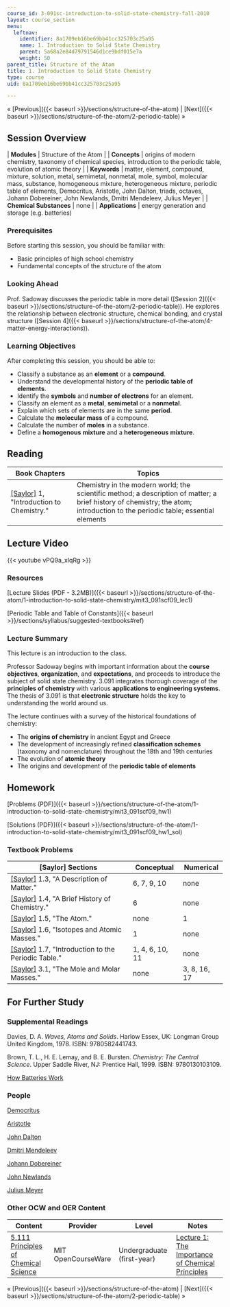 ```yaml
---
course_id: 3-091sc-introduction-to-solid-state-chemistry-fall-2010
layout: course_section
menu:
  leftnav:
    identifier: 8a1709eb16be69bb41cc325703c25a95
    name: 1. Introduction to Solid State Chemistry
    parent: 5a68a2e84d79791546d1ce9bdf015e7a
    weight: 50
parent_title: Structure of the Atom
title: 1. Introduction to Solid State Chemistry
type: course
uid: 8a1709eb16be69bb41cc325703c25a95

---
```


« [Previous]({{< baseurl >}}/sections/structure-of-the-atom) | [Next]({{< baseurl >}}/sections/structure-of-the-atom/2-periodic-table) »

Session Overview
----------------

| **Modules** | Structure of the Atom |
| **Concepts** | origins of modern chemistry, taxonomy of chemical species, introduction to the periodic table, evolution of atomic theory |
| **Keywords** | matter, element, compound, mixture, solution, metal, semimetal, nonmetal, mole, symbol, molecular mass, substance, homogeneous mixture, heterogeneous mixture, periodic table of elements, Democritus, Aristotle, John Dalton, triads, octaves, Johann Dobereiner, John Newlands, Dmitri Mendeleev, Julius Meyer |
| **Chemical Substances** | none |
| **Applications** | energy generation and storage (e.g. batteries) 

### Prerequisites

Before starting this session, you should be familiar with:

*   Basic principles of high school chemistry
*   Fundamental concepts of the structure of the atom

### Looking Ahead

Prof. Sadoway discusses the periodic table in more detail ([Session 2]({{< baseurl >}}/sections/structure-of-the-atom/2-periodic-table)). He explores the relationship between electronic structure, chemical bonding, and crystal structure ([Session 4]({{< baseurl >}}/sections/structure-of-the-atom/4-matter-energy-interactions)).

### Learning Objectives

After completing this session, you should be able to:

*   Classify a substance as an **element** or a **compound**.
*   Understand the developmental history of the **periodic table of elements**.
*   Identify the **symbols** and **number of electrons** for an element.
*   Classify an element as a **metal**, **semimetal** or a **nonmetal**.
*   Explain which sets of elements are in the same **period**.
*   Calculate the **molecular mass** of a compound.
*   Calculate the number of **moles** in a substance.
*   Define a **homogenous** **mixture** and a **heterogeneous** **mixture**.

Reading
-------

| Book Chapters | Topics |
| --- | --- |
| [\[Saylor\]](https://saylordotorg.github.io/text_general-chemistry-principles-patterns-and-applications-v1.0/s05-00-introduction-to-chemistry.html) 1, "Introduction to Chemistry." | Chemistry in the modern world; the scientific method; a description of matter; a brief history of chemistry; the atom; introduction to the periodic table; essential elements 

Lecture Video
-------------

{{< youtube vPQ9a_xIqRg >}}

### Resources

[Lecture Slides (PDF - 3.2MB)]({{< baseurl >}}/sections/structure-of-the-atom/1-introduction-to-solid-state-chemistry/mit3_091scf09_lec1)

[Periodic Table and Table of Constants]({{< baseurl >}}/sections/syllabus/suggested-textbooks#ref)

### Lecture Summary

This lecture is an introduction to the class. 

Professor Sadoway begins with important information about the **course objectives**, **organization**, and **expectations**, and proceeds to introduce the subject of solid state chemistry. 3.091 integrates thorough coverage of the **principles of chemistry** with various **applications to engineering systems**. The thesis of 3.091 is that **electronic structure** holds the key to understanding the world around us.

The lecture continues with a survey of the historical foundations of chemistry:

*   The **origins of chemistry** in ancient Egypt and Greece
*   The development of increasingly refined **classification schemes** (taxonomy and nomenclature) throughout the 18th and 19th centuries
*   The evolution of **atomic theory**
*   The origins and development of the **periodic table of elements**

Homework
--------

[Problems (PDF)]({{< baseurl >}}/sections/structure-of-the-atom/1-introduction-to-solid-state-chemistry/mit3_091scf09_hw1)

[Solutions (PDF)]({{< baseurl >}}/sections/structure-of-the-atom/1-introduction-to-solid-state-chemistry/mit3_091scf09_hw1_sol)

### Textbook Problems

| \[Saylor\] Sections | Conceptual | Numerical |
| --- | --- | --- |
| [\[Saylor\]](https://saylordotorg.github.io/text_general-chemistry-principles-patterns-and-applications-v1.0/s05-03-a-description-of-matter.html) 1.3, "A Description of Matter." | 6, 7, 9, 10 | none |
| [\[Saylor\]](https://saylordotorg.github.io/text_general-chemistry-principles-patterns-and-applications-v1.0/s05-04-a-brief-history-of-chemistry.html) 1.4, "A Brief History of Chemistry." | 6 | none |
| [\[Saylor\]](https://saylordotorg.github.io/text_general-chemistry-principles-patterns-and-applications-v1.0/s05-05-the-atom.html) 1.5, "The Atom." | none | 1 |
| [\[Saylor\]](https://saylordotorg.github.io/text_general-chemistry-principles-patterns-and-applications-v1.0/s05-06-isotopes-and-atomic-masses.html) 1.6, "Isotopes and Atomic Masses." | 1 | none |
| [\[Saylor\]](https://saylordotorg.github.io/text_general-chemistry-principles-patterns-and-applications-v1.0/s05-07-introduction-to-the-periodic-t.html) 1.7, "Introduction to the Periodic Table." | 1, 4, 6, 10, 11 | none |
| [\[Saylor\]](https://saylordotorg.github.io/text_general-chemistry-principles-patterns-and-applications-v1.0/s07-01-the-mole-and-molar-masses.html) 3.1, "The Mole and Molar Masses." | none | 3, 8, 16, 17 

For Further Study
-----------------

### Supplemental Readings

Davies, D. A. _Waves, Atoms and Solids_. Harlow Essex, UK: Longman Group United Kingdom, 1978. ISBN: 9780582441743.

Brown, T. L., H. E. Lemay, and B. E. Bursten. _Chemistry: The Central Science_. Upper Saddle River, NJ: Prentice Hall, 1999. ISBN: 9780130103109.

[How Batteries Work](http://www.physicscentral.com/explore/action/lithium.cfm)

### People

[Democritus](http://en.wikipedia.org/wiki/Democritus)

[Aristotle](http://en.wikipedia.org/wiki/Aristotle)

[John Dalton](http://en.wikipedia.org/wiki/John_Dalton)

[Dmitri Mendeleev](http://en.wikipedia.org/wiki/Mendeleyev)

[Johann Dobereiner](http://en.wikipedia.org/wiki/Dobereiner)

[John Newlands](http://en.wikipedia.org/wiki/John_newlands)

[Julius Meyer](http://en.wikipedia.org/wiki/Lothar_Meyer)

### Other OCW and OER Content

| Content | Provider | Level | Notes |
| --- | --- | --- | --- |
| [5.111 Principles of Chemical Science](/courses/5-111-principles-of-chemical-science-fall-2008) | MIT OpenCourseWare | Undergraduate (first-year) | [Lecture 1: The Importance of Chemical Principles](/courses/5-111-principles-of-chemical-science-fall-2008/sections/video-lectures/lecture-1) 

« [Previous]({{< baseurl >}}/sections/structure-of-the-atom) | [Next]({{< baseurl >}}/sections/structure-of-the-atom/2-periodic-table) »